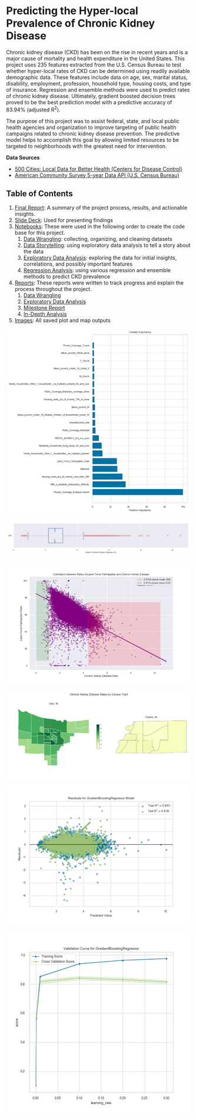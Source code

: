 # Predicting the Hyper-local Prevalence of Chronic Kidney Disease
Chronic kidney disease (CKD) has been on the rise in recent years and is a major cause of mortality and health expenditure in the United States. This project uses 235 features extracted from the U.S. Census Bureau to test whether hyper-local rates of CKD can be determined using readily available demographic data. These features include data on age, sex, marital status, disability, employment, profession, household type, housing costs, and type of insurance. Regression and ensemble methods were used to predict rates of chronic kidney disease. Ultimately, gradient boosted decision trees proved to be the best prediction model with a predictive accuracy of 83.94% (adjusted R<sup>2</sup>).

The purpose of this project was to assist federal, state, and local public health agencies and organization to improve targeting of public health campaigns related to chronic kidney disease prevention. The predictive model helps to accomplish this goal by allowing limited resources to be targeted to neighborhoods with the greatest need for intervention.

**Data Sources**

* [500 Cities: Local Data for Better Health (Centers for Disease Control)](https://catalog.data.gov/dataset/500-cities-local-data-for-better-health-b32fd)
* [American Community Survey 5-year Data API (U.S. Census Bureau)](https://www.census.gov/data/developers/data-sets/acs-5year.html)

## Table of Contents

1. [Final Report](Capstone_1_Report.pdf): A summary of the project process, results, and actionable insights.
2. [Slide Deck](Predicting_CKD_slidedeck.pdf): Used for presenting findings
3. [Notebooks](notebooks): These were used in the following order to create the code base for this project.
   1. [Data Wrangling](notebooks/ckd_data_wrangling.ipynb): collecting, organizing, and cleaning datasets
   2. [Data Storytelling](notebooks/data_storytelling_chronic_disease.ipynb): using exploratory data analysis to tell a story about the data
   3. [Exploratory Data Analysis](notebooks/EDA_predicting_chronic_disease.ipynb): exploring the data for initial insights, correlations, and possibly important features
   4. [Regression Analysis](notebooks/regression_analysis_predicting_chronic_disease.ipynb): using various regression and ensemble methods to predict CKD prevalence
4. [Reports](reports): These reports were written to track progress and explain the process throughout the project.
   1. [Data Wrangling](reports/data_wrangling.md)
   2. [Exploratory Data Analysis](reports/EDA_report_predicting_ckd.md)
   3. [Milestone Report](reports/Capstone_1_Milestone_report.pdf)
   4. [In-Depth Analysis](reports/in-depth_analysis.md)
5. [Images](img): All saved plot and map outputs

![CKD Feature Importance](img/GBR_feature_importance.png)

![CKD Rate Distribtion](img/ckd_boxplot.png)

![Distribtion and Correlation of CKD vs Labor Force Participation](img/labor_ckd_scatter.png)

![Comparing Two Disparate Cities](img/two_cities.png)

![Gradient Boosting residuals plots](img/GBR_residual_plot.png)

![Learning Rate Validation Curve](img/gbr_learning_rate.png)